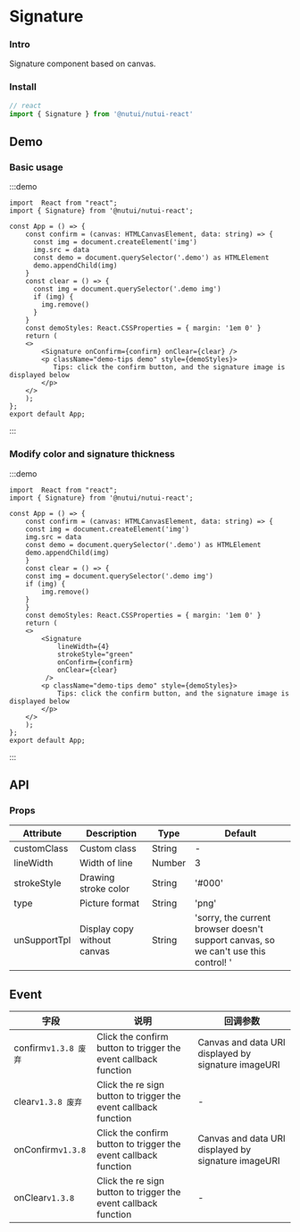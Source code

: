 # Signature 

### Intro

Signature component based on canvas.

### Install

```javascript
// react
import { Signature } from '@nutui/nutui-react'

```

## Demo

### Basic usage

:::demo

```tsx
import  React from "react";
import { Signature} from '@nutui/nutui-react';

const App = () => {
    const confirm = (canvas: HTMLCanvasElement, data: string) => {
      const img = document.createElement('img')
      img.src = data
      const demo = document.querySelector('.demo') as HTMLElement
      demo.appendChild(img)
    }
    const clear = () => {
      const img = document.querySelector('.demo img')
      if (img) {
        img.remove()
      }
    }
    const demoStyles: React.CSSProperties = { margin: '1em 0' }
    return (
    <>
        <Signature onConfirm={confirm} onClear={clear} />
        <p className="demo-tips demo" style={demoStyles}>
           Tips: click the confirm button, and the signature image is displayed below
        </p>
    </>
    );
};
export default App;
```

:::

### Modify color and signature thickness

:::demo

```tsx
import  React from "react";
import { Signature} from '@nutui/nutui-react';

const App = () => {
    const confirm = (canvas: HTMLCanvasElement, data: string) => {
    const img = document.createElement('img')
    img.src = data
    const demo = document.querySelector('.demo') as HTMLElement
    demo.appendChild(img)
    }
    const clear = () => {
    const img = document.querySelector('.demo img')
    if (img) {
        img.remove()
    }
    }
    const demoStyles: React.CSSProperties = { margin: '1em 0' }
    return (
    <>
        <Signature
            lineWidth={4}
            strokeStyle="green"
            onConfirm={confirm}
            onClear={clear}
         />
        <p className="demo-tips demo" style={demoStyles}>
            Tips: click the confirm button, and the signature image is displayed below
        </p>
    </>
    );
};
export default App;
```

:::

## API

### Props

| Attribute           | Description                           | Type   | Default                                              |
| -------------- | ------------------------------ | ------ | --------------------------------------------------- |
| customClass   |  Custom class                 | String | -                                                   |
| lineWidth     | Width of line                    | Number | 3                                                   |
| strokeStyle   | Drawing stroke color                   | String | '#000'                                              |
| type           | Picture format                       | String | 'png'                                               |
| unSupportTpl |  Display copy without canvas | String | 'sorry, the current browser doesn't support canvas, so we can't use this control! ' |

## Event

| 字段    | 说明                         | 回调参数                         |
| ------- | ---------------------------- | -------------------------------- |
| confirm`v1.3.8 废弃` | Click the confirm button to trigger the event callback function | Canvas and data URI displayed by signature imageURI |
| clear`v1.3.8 废弃`   | Click the re sign button to trigger the event callback function | -                               |
| onConfirm`v1.3.8` | Click the confirm button to trigger the event callback function | Canvas and data URI displayed by signature imageURI |
| onClear`v1.3.8`   | Click the re sign button to trigger the event callback function | -                               |

